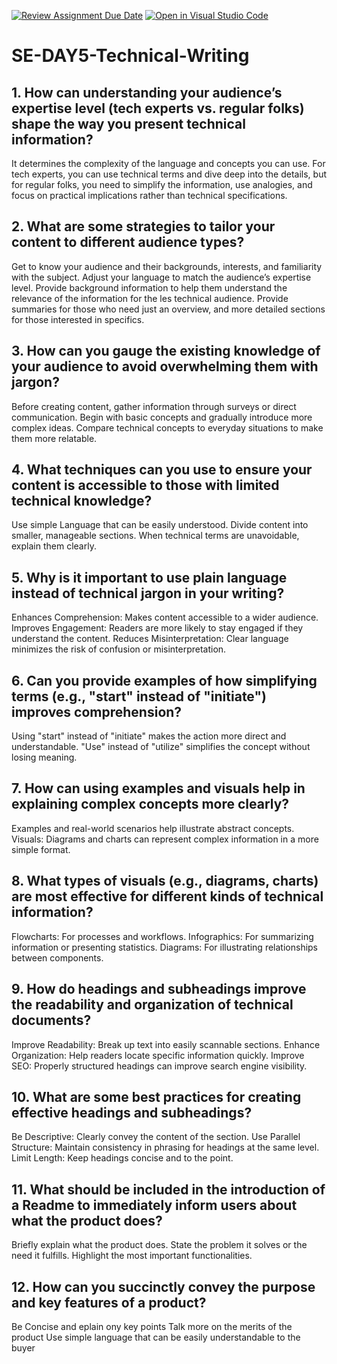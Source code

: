 [![Review Assignment Due Date](https://classroom.github.com/assets/deadline-readme-button-22041afd0340ce965d47ae6ef1cefeee28c7c493a6346c4f15d667ab976d596c.svg)](https://classroom.github.com/a/zsAR-pyY)
[![Open in Visual Studio Code](https://classroom.github.com/assets/open-in-vscode-2e0aaae1b6195c2367325f4f02e2d04e9abb55f0b24a779b69b11b9e10269abc.svg)](https://classroom.github.com/online_ide?assignment_repo_id=18530445&assignment_repo_type=AssignmentRepo)
# SE-DAY5-Technical-Writing
## 1. How can understanding your audience’s expertise level (tech experts vs. regular folks) shape the way you present technical information?

It determines the complexity of the language and concepts you can use. For tech experts, you can use technical terms and dive deep into the details, but for regular folks, you need to simplify the information, use analogies, and focus on practical implications rather than technical specifications.

 
## 2. What are some strategies to tailor your content to different audience types?

Get to know your audience and their backgrounds, interests, and familiarity with the subject.
Adjust your language to match the audience’s expertise level.
Provide background information to help them understand the relevance of the information for the les technical audience.
Provide summaries for those who need just an overview, and more detailed sections for those interested in specifics.


## 3. How can you gauge the existing knowledge of your audience to avoid overwhelming them with jargon?

Before creating content, gather information through surveys or direct communication.
Begin with basic concepts and gradually introduce more complex ideas.
Compare technical concepts to everyday situations to make them more relatable.


## 4. What techniques can you use to ensure your content is accessible to those with limited technical knowledge?

Use simple Language that can be easily understood.
Divide content into smaller, manageable sections.
When technical terms are unavoidable, explain them clearly.


## 5. Why is it important to use plain language instead of technical jargon in your writing?

Enhances Comprehension: Makes content accessible to a wider audience.
Improves Engagement: Readers are more likely to stay engaged if they understand the content.
Reduces Misinterpretation: Clear language minimizes the risk of confusion or misinterpretation.


## 6. Can you provide examples of how simplifying terms (e.g., "start" instead of "initiate") improves comprehension?

Using "start" instead of "initiate" makes the action more direct and understandable.
"Use" instead of "utilize" simplifies the concept without losing meaning.


## 7. How can using examples and visuals help in explaining complex concepts more clearly?

Examples and real-world scenarios help illustrate abstract concepts.
Visuals: Diagrams and charts can represent complex information in a more simple format.


## 8. What types of visuals (e.g., diagrams, charts) are most effective for different kinds of technical information?

Flowcharts: For processes and workflows.
Infographics: For summarizing information or presenting statistics.
Diagrams: For illustrating relationships between components.


## 9. How do headings and subheadings improve the readability and organization of technical documents?

Improve Readability: Break up text into easily scannable sections.
Enhance Organization: Help readers locate specific information quickly.
Improve SEO: Properly structured headings can improve search engine visibility.


## 10. What are some best practices for creating effective headings and subheadings?

Be Descriptive: Clearly convey the content of the section.
Use Parallel Structure: Maintain consistency in phrasing for headings at the same level.
Limit Length: Keep headings concise and to the point.


## 11. What should be included in the introduction of a Readme to immediately inform users about what the product does?

Briefly explain what the product does.
State the problem it solves or the need it fulfills.
Highlight the most important functionalities.


## 12. How can you succinctly convey the purpose and key features of a product?

Be Concise and eplain ony key points
Talk more on the merits of the product
Use simple language that can be easily understandable to the buyer
